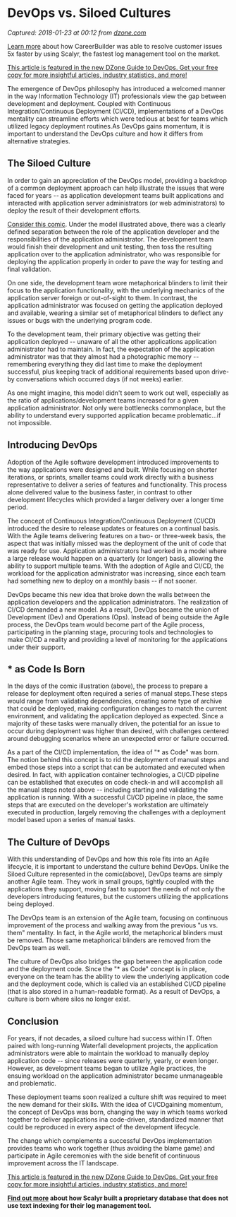 # DevOps vs. Siloed Cultures

_Captured: 2018-01-23 at 00:12 from [dzone.com](https://dzone.com/articles/devops-vs-siloed-cultures?edition=357094&utm_source=Daily%20Digest&utm_medium=email&utm_campaign=Daily%20Digest%202018-01-22)_

[Learn more](https://dzone.com/go?i=250324&u=http%3A%2F%2Fblog.scalyr.com%2F2017%2F08%2Fcareerbuilder-resolves-customer-issues-5x-faster-scalyr%2F) about how CareerBuilder was able to resolve customer issues 5x faster by using Scalyr, the fastest log management tool on the market.

[This article is featured in the new DZone Guide to DevOps. Get your free copy for more insightful articles, industry statistics, and more! ](https://dzone.com/guides/devops-culture-and-process)

The emergence of DevOps philosophy has introduced a welcomed manner in the way Information Technology (IT) professionals view the gap between development and deployment. Coupled with Continuous Integration/Continuous Deployment (CI/CD), implementations of a DevOps mentality can streamline efforts which were tedious at best for teams which utilized legacy deployment routines.As DevOps gains momentum, it is important to understand the DevOps culture and how it differs from alternative strategies.

## The Siloed Culture

In order to gain an appreciation of the DevOps model, providing a backdrop of a common deployment approach can help illustrate the issues that were faced for years -- as application development teams built applications and interacted with application server administrators (or web administrators) to deploy the result of their development efforts.

[Consider this comic](https://static.dzone.com/static/guide/2018/vester2.jpg). Under the model illustrated above, there was a clearly defined separation between the role of the application developer and the responsibilities of the application administrator. The development team would finish their development and unit testing, then toss the resulting application over to the application administrator, who was responsible for deploying the application properly in order to pave the way for testing and final validation.

On one side, the development team wore metaphorical blinders to limit their focus to the application functionality, with the underlying mechanics of the application server foreign or out-of-sight to them. In contrast, the application administrator was focused on getting the application deployed and available, wearing a similar set of metaphorical blinders to deflect any issues or bugs with the underlying program code.

To the development team, their primary objective was getting their application deployed -- unaware of all the other applications application administrator had to maintain. In fact, the expectation of the application administrator was that they almost had a photographic memory -- remembering everything they did last time to make the deployment successful, plus keeping track of additional requirements based upon drive-by conversations which occurred days (if not weeks) earlier.

As one might imagine, this model didn't seem to work out well, especially as the ratio of applications/development teams increased for a given application administrator. Not only were bottlenecks commonplace, but the ability to understand every supported application became problematic...if not impossible.

## Introducing DevOps

Adoption of the Agile software development introduced improvements to the way applications were designed and built. While focusing on shorter iterations, or sprints, smaller teams could work directly with a business representative to deliver a series of features and functionality. This process alone delivered value to the business faster, in contrast to other development lifecycles which provided a larger delivery over a longer time period.

The concept of Continuous Integration/Continuous Deployment (CI/CD) introduced the desire to release updates or features on a continual basis. With the Agile teams delivering features on a two- or three-week basis, the aspect that was initially missed was the deployment of the unit of code that was ready for use. Application administrators had worked in a model where a large release would happen on a quarterly (or longer) basis, allowing the ability to support multiple teams. With the adoption of Agile and CI/CD, the workload for the application administrator was increasing, since each team had something new to deploy on a monthly basis -- if not sooner.

DevOps became this new idea that broke down the walls between the application developers and the application administrators. The realization of CI/CD demanded a new model. As a result, DevOps became the union of Development (Dev) and Operations (Ops). Instead of being outside the Agile process, the DevOps team would become part of the Agile process, participating in the planning stage, procuring tools and technologies to make CI/CD a reality and providing a level of monitoring for the applications under their support.

## * as Code Is Born

In the days of the comic illustration (above), the process to prepare a release for deployment often required a series of manual steps.These steps would range from validating dependencies, creating some type of archive that could be deployed, making configuration changes to match the current environment, and validating the application deployed as expected. Since a majority of these tasks were manually driven, the potential for an issue to occur during deployment was higher than desired, with challenges centered around debugging scenarios where an unexpected error or failure occurred.

As a part of the CI/CD implementation, the idea of "* as Code" was born. The notion behind this concept is to rid the deployment of manual steps and embed those steps into a script that can be automated and executed when desired. In fact, with application container technologies, a CI/CD pipeline can be established that executes on code check-in and will accomplish all the manual steps noted above -- including starting and validating the application is running. With a successful CI/CD pipeline in place, the same steps that are executed on the developer's workstation are ultimately executed in production, largely removing the challenges with a deployment model based upon a series of manual tasks.

## The Culture of DevOps

With this understanding of DevOps and how this role fits into an Agile lifecycle, it is important to understand the culture behind DevOps. Unlike the Siloed Culture represented in the comic(above), DevOps teams are simply another Agile team. They work in small groups, tightly coupled with the applications they support, moving fast to support the needs of not only the developers introducing features, but the customers utilizing the applications being deployed.

The DevOps team is an extension of the Agile team, focusing on continuous improvement of the process and walking away from the previous "us vs. them" mentality. In fact, in the Agile world, the metaphorical blinders must be removed. Those same metaphorical blinders are removed from the DevOps team as well.

The culture of DevOps also bridges the gap between the application code and the deployment code. Since the "* as Code" concept is in place, everyone on the team has the ability to view the underlying application code and the deployment code, which is called via an established CI/CD pipeline (that is also stored in a human-readable format). As a result of DevOps, a culture is born where silos no longer exist.

## Conclusion

For years, if not decades, a siloed culture had success within IT. Often paired with long-running Waterfall development projects, the application administrators were able to maintain the workload to manually deploy application code -- since releases were quarterly, yearly, or even longer. However, as development teams began to utilize Agile practices, the ensuing workload on the application administrator became unmanageable and problematic.

These deployment teams soon realized a culture shift was required to meet the new demand for their skills. With the idea of CI/CDgaining momentum, the concept of DevOps was born, changing the way in which teams worked together to deliver applications ina code-driven, standardized manner that could be reproduced in every aspect of the development lifecycle.

The change which complements a successful DevOps implementation provides teams who work together (thus avoiding the blame game) and participate in Agile ceremonies with the side benefit of continuous improvement across the IT landscape.

[This article is featured in the new DZone Guide to DevOps. Get your free copy for more insightful articles, industry statistics, and more!](https://dzone.com/guides/devops-culture-and-process)

**[Find out more](https://dzone.com/go?i=250325&u=http%3A%2F%2Fblog.scalyr.com%2F2014%2F05%2Fsearching-20-gbsec-systems-engineering-before-algorithms%2F) about how Scalyr built a proprietary database that does not use text indexing for their log management tool.**
